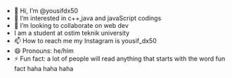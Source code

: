 - 👋 Hi, I’m @yousifdx50
- 👀 I’m interested in c++,java and javaScript codings
- 💞️ I’m looking to collaborate on web dev
- I am a student at ostim teknik university 
- 📫 How to reach me my Instagram is yousif_dx50
- 😄 Pronouns: he/him
- ⚡ Fun fact: a lot of people will read anything that starts with the word fun fact haha haha haha 

<!---
yousifdx50/yousifdx50 is a ✨ special ✨ repository because its `README.md` (this file) appears on your GitHub profile.
You can click the Preview link to take a look at your changes.
--->
